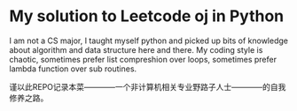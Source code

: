 My solution to Leetcode oj in Python
===============
I am not a CS major, I taught myself python and picked up bits of knowledge about algorithm and data structure here and there. My coding style is chaotic, sometimes prefer list compreshion over loops, sometimes prefer lambda function over sub routines.

谨以此REPO记录本菜————一个非计算机相关专业野路子人士————的自我修养之路。
